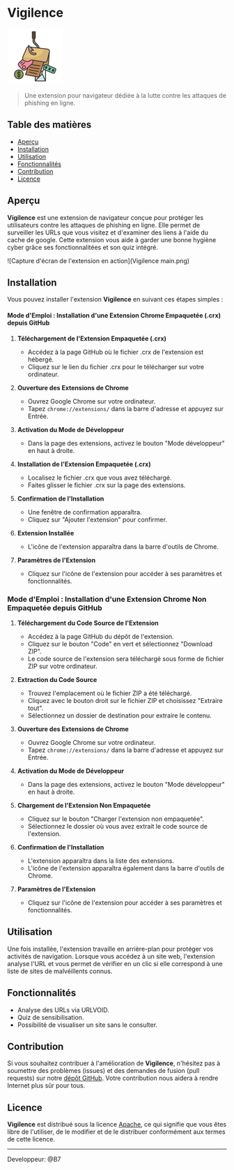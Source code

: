 # Vigilence

![Vigilence](logo.png)

> Une extension pour navigateur dédiée à la lutte contre les attaques de phishing en ligne.

## Table des matières

- [Aperçu](#aperçu)
- [Installation](#installation)
- [Utilisation](#utilisation)
- [Fonctionnalités](#fonctionnalités)
- [Contribution](#contribution)
- [Licence](#licence)

## Aperçu

**Vigilence** est une extension de navigateur conçue pour protéger les utilisateurs contre les attaques de phishing en ligne. Elle permet de surveiller les URLs que vous visitez et d'examiner des liens à l'aide du cache de google. Cette extension vous aide à garder une bonne hygiène cyber grâce ses fonctionnalitées et son quiz intégré.

![Capture d'écran de l'extension en action](Vigilence main.png)

## Installation

Vous pouvez installer l'extension **Vigilence** en suivant ces étapes simples :

#### Mode d'Emploi : Installation d'une Extension Chrome Empaquetée (.crx) depuis GitHub

1. **Téléchargement de l'Extension Empaquetée (.crx)**

   - Accédez à la page GitHub où le fichier .crx de l'extension est hébergé.
   - Cliquez sur le lien du fichier .crx pour le télécharger sur votre ordinateur.

2. **Ouverture des Extensions de Chrome**

   - Ouvrez Google Chrome sur votre ordinateur.
   - Tapez `chrome://extensions/` dans la barre d'adresse et appuyez sur Entrée.

4. **Activation du Mode de Développeur**

   - Dans la page des extensions, activez le bouton "Mode développeur" en haut à droite.

5. **Installation de l'Extension Empaquetée (.crx)**

   - Localisez le fichier .crx que vous avez téléchargé.
   - Faites glisser le fichier .crx sur la page des extensions.

6. **Confirmation de l'Installation**

   - Une fenêtre de confirmation apparaîtra.
   - Cliquez sur "Ajouter l'extension" pour confirmer.

7. **Extension Installée**

   - L'icône de l'extension apparaîtra dans la barre d'outils de Chrome.

8. **Paramètres de l'Extension**

   - Cliquez sur l'icône de l'extension pour accéder à ses paramètres et fonctionnalités.
  
   

### Mode d'Emploi : Installation d'une Extension Chrome Non Empaquetée depuis GitHub

1. **Téléchargement du Code Source de l'Extension**

   - Accédez à la page GitHub du dépôt de l'extension.
   - Cliquez sur le bouton "Code" en vert et sélectionnez "Download ZIP".
   - Le code source de l'extension sera téléchargé sous forme de fichier ZIP sur votre ordinateur.

2. **Extraction du Code Source**

   - Trouvez l'emplacement où le fichier ZIP a été téléchargé.
   - Cliquez avec le bouton droit sur le fichier ZIP et choisissez "Extraire tout".
   - Sélectionnez un dossier de destination pour extraire le contenu.

3. **Ouverture des Extensions de Chrome**

   - Ouvrez Google Chrome sur votre ordinateur.
   - Tapez `chrome://extensions/` dans la barre d'adresse et appuyez sur Entrée.

4. **Activation du Mode de Développeur**

   - Dans la page des extensions, activez le bouton "Mode développeur" en haut à droite.

5. **Chargement de l'Extension Non Empaquetée**

   - Cliquez sur le bouton "Charger l'extension non empaquetée".
   - Sélectionnez le dossier où vous avez extrait le code source de l'extension.

6. **Confirmation de l'Installation**

   - L'extension apparaîtra dans la liste des extensions.
   - L'icône de l'extension apparaîtra également dans la barre d'outils de Chrome.

7. **Paramètres de l'Extension**

   - Cliquez sur l'icône de l'extension pour accéder à ses paramètres et fonctionnalités.




## Utilisation

Une fois installée, l'extension travaille en arrière-plan pour protéger vos activités de navigation. Lorsque vous accédez à un site web, l'extension analyse l'URL et vous permet de vérifier en un clic si elle correspond à une liste de sites de malvéillents connus. 

## Fonctionnalités

- Analyse des URLs via URLVOID.
- Quiz de sensibilisation.
- Possibilité de visualiser un site sans le consulter.

## Contribution

Si vous souhaitez contribuer à l'amélioration de **Vigilence**, n'hésitez pas à soumettre des problèmes (issues) et des demandes de fusion (pull requests) sur notre [dépôt GitHub]([lien_vers_le_dépôt](https://github.com/B-775/Vigilence/issues)). Votre contribution nous aidera à rendre Internet plus sûr pour tous.

## Licence

**Vigilence** est distribué sous la licence [Apache](LICENSE), ce qui signifie que vous êtes libre de l'utiliser, de le modifier et de le distribuer conformément aux termes de cette licence.

---
Developpeur: @B7
